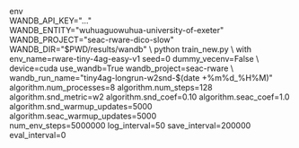 env \
  WANDB_API_KEY="..." \
  WANDB_ENTITY="wuhuaguowuhua-university-of-exeter" \
  WANDB_PROJECT="seac-rware-dico-slow" \
  WANDB_DIR="$PWD/results/wandb" \
  python train_new.py \
    with env_name=rware-tiny-4ag-easy-v1 seed=0 dummy_vecenv=False \
         device=cuda use_wandb=True wandb_project=seac-rware \
         wandb_run_name="tiny4ag-longrun-w2snd-$(date +%m%d_%H%M)" \
         algorithm.num_processes=8 algorithm.num_steps=128 \
         algorithm.snd_metric=w2 algorithm.snd_coef=0.10 algorithm.seac_coef=1.0 \
         algorithm.snd_warmup_updates=5000 algorithm.seac_warmup_updates=5000 \
         num_env_steps=5000000 log_interval=50 save_interval=200000 eval_interval=0
